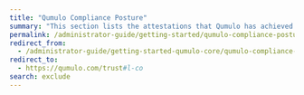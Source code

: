 ```yaml
---
title: "Qumulo Compliance Posture"
summary: "This section lists the attestations that Qumulo has achieved from third parties."
permalink: /administrator-guide/getting-started/qumulo-compliance-posture.html
redirect_from:
  - /administrator-guide/getting-started-qumulo-core/qumulo-compliance-posture.html
redirect_to:
  - https://qumulo.com/trust#l-co
search: exclude
---
```

